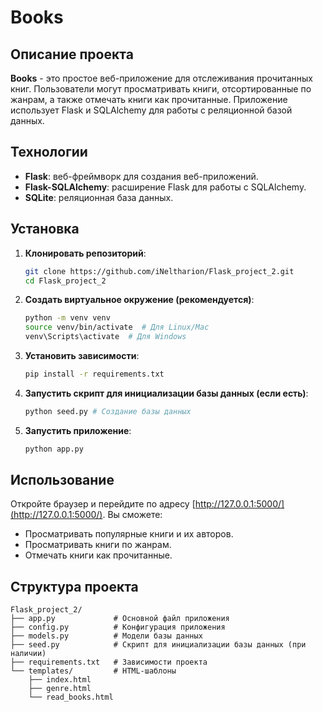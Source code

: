 # Books

## Описание проекта

**Books** - это простое веб-приложение для отслеживания прочитанных книг. 
Пользователи могут просматривать книги, отсортированные по жанрам, а также отмечать книги как прочитанные. 
Приложение использует Flask и SQLAlchemy для работы с реляционной базой данных.

## Технологии

- **Flask**: веб-фреймворк для создания веб-приложений.
- **Flask-SQLAlchemy**: расширение Flask для работы с SQLAlchemy.
- **SQLite**: реляционная база данных.

## Установка

1. **Клонировать репозиторий**:

   ```bash
   git clone https://github.com/iNeltharion/Flask_project_2.git
   cd Flask_project_2
   ```

2. **Создать виртуальное окружение (рекомендуется)**:

   ```bash
   python -m venv venv
   source venv/bin/activate  # Для Linux/Mac
   venv\Scripts\activate  # Для Windows
   ```

3. **Установить зависимости**:

   ```bash
   pip install -r requirements.txt
   ```

4. **Запустить скрипт для инициализации базы данных (если есть)**:

   ```bash
   python seed.py # Создание базы данных
   ```

5. **Запустить приложение**:

   ```bash
   python app.py
   ```

## Использование

Откройте браузер и перейдите по адресу [http://127.0.0.1:5000/](http://127.0.0.1:5000/). Вы сможете:

- Просматривать популярные книги и их авторов.
- Просматривать книги по жанрам.
- Отмечать книги как прочитанные.

## Структура проекта

```
Flask_project_2/
├── app.py             # Основной файл приложения
├── config.py          # Конфигурация приложения
├── models.py          # Модели базы данных
├── seed.py            # Скрипт для инициализации базы данных (при наличии)
├── requirements.txt   # Зависимости проекта
└── templates/         # HTML-шаблоны
    ├── index.html
    ├── genre.html
    └── read_books.html
```
